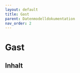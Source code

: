 ```yaml
---
layout: default
title: Gast
parent: Datenmodelldokumentation
nav_order: 2
---
```


# Gast

## Inhalt